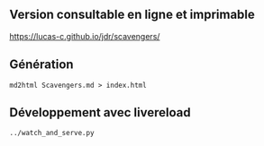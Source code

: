 ## Version consultable en ligne et imprimable

<https://lucas-c.github.io/jdr/scavengers/>

## Génération

    md2html Scavengers.md > index.html

## Développement avec livereload

    ../watch_and_serve.py
